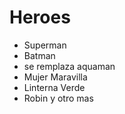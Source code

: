 # Heroes

* Superman
* Batman
* se remplaza aquaman
* Mujer Maravilla
* Linterna Verde
* Robin y otro mas
